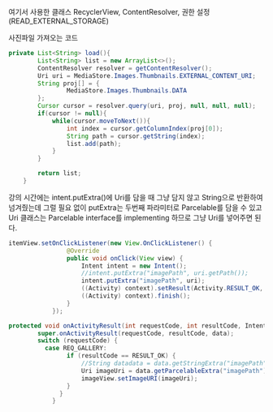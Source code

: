 여기서 사용한 클래스
RecyclerView, ContentResolver, 권한 설정(READ_EXTERNAL_STORAGE)

사진파일 가져오는 코드
```java
private List<String> load(){
        List<String> list = new ArrayList<>();
        ContentResolver resolver = getContentResolver();
        Uri uri = MediaStore.Images.Thumbnails.EXTERNAL_CONTENT_URI;
        String proj[] = {
                MediaStore.Images.Thumbnails.DATA
        };
        Cursor cursor = resolver.query(uri, proj, null, null, null);
        if(cursor != null){
            while(cursor.moveToNext()){
                int index = cursor.getColumnIndex(proj[0]);
                String path = cursor.getString(index);
                list.add(path);
            }
        }

        return list;
    }
```

강의 시간에는 intent.putExtra()에 Uri를 담을 때 그냥 담지 않고 String으로 반환하여 넘겨줬는데 그럴 필요 없이
putExtra는 두번째 파라미터로 Parcelable를 담을 수 있고 Uri 클래스는 Parcelable interface를 implementing 하므로
그냥 Uri를 넣어주면 된다.

```java
itemView.setOnClickListener(new View.OnClickListener() {
                @Override
                public void onClick(View view) {
                    Intent intent = new Intent();
                    //intent.putExtra("imagePath", uri.getPath());
                    intent.putExtra("imagePath", uri);
                    ((Activity) context).setResult(Activity.RESULT_OK, intent);
                    ((Activity) context).finish();
                }
            });

protected void onActivityResult(int requestCode, int resultCode, Intent data) {
        super.onActivityResult(requestCode, resultCode, data);
        switch (requestCode) {
          case REQ_GALLERY:
                if (resultCode == RESULT_OK) {
                    //String datadata = data.getStringExtra("imagePath");
                    Uri imageUri = data.getParcelableExtra("imagePath");
                    imageView.setImageURI(imageUri);
                }
              }
            }
```
